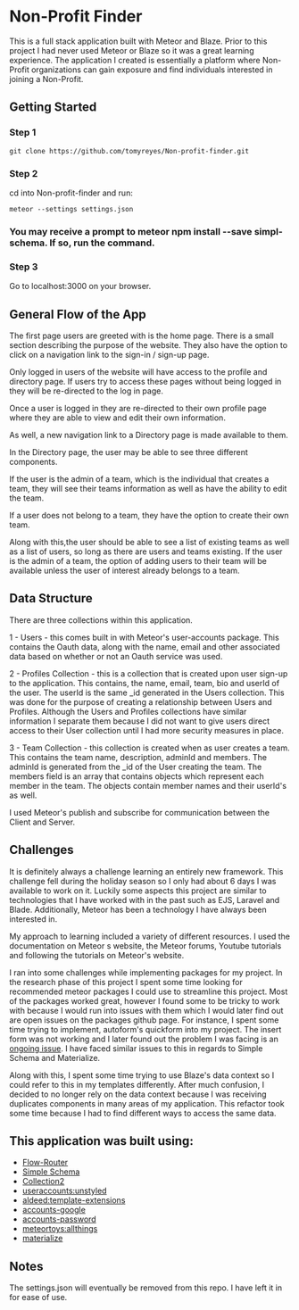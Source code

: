 # Non-Profit Finder

This is a full stack application built with Meteor and Blaze. Prior to this project I had never used Meteor or Blaze so it was a great learning experience.
The application I created is essentially a platform where Non-Profit organizations can gain exposure and find individuals interested in joining a Non-Profit.

## Getting Started

### Step 1

```
git clone https://github.com/tomyreyes/Non-profit-finder.git
```

### Step 2

cd into Non-profit-finder and run:

```
meteor --settings settings.json
```

### You may receive a prompt to meteor npm install --save simpl-schema. If so, run the command.

### Step 3

Go to localhost:3000 on your browser.

## General Flow of the App

The first page users are greeted with is the home page. There is a small section describing the purpose of the website.
They also have the option to click on a navigation link to the sign-in / sign-up page.

Only logged in users of the website will have access to the profile and directory page. If users try to access these pages without being logged in they will be re-directed to the log in page.

Once a user is logged in they are re-directed to their own profile page where they are able to view and edit their own information.

As well, a new navigation link to a Directory page is made available to them.

In the Directory page, the user may be able to see three different components.

If the user is the admin of a team, which is the individual that creates a team, they will see their teams information as well as have the ability to edit the team.

If a user does not belong to a team, they have the option to create their own team.

Along with this,the user should be able to see a list of existing teams as well as a list of users, so long as there are users and teams existing.
If the user is the admin of a team, the option of adding users to their team will be available unless the user of interest already belongs to a team.

## Data Structure

There are three collections within this application.

1 - Users - this comes built in with Meteor's user-accounts package. This contains the Oauth data, along with the name, email and other associated data based on whether or not an Oauth service was used.

2 - Profiles Collection - this is a collection that is created upon user sign-up to the application. This contains, the name, email, team, bio and userId of the user. The userId is the same \_id generated in the Users collection. This was done for the purpose of creating a relationship between Users and Profiles. Although the Users and Profiles collections have similar information I separate them because I did not want to give users direct access to their User collection until I had more security measures in place.

3 - Team Collection - this collection is created when as user creates a team. This contains the team name, description, adminId and members. The adminId is generated from the \_id of the User creating the team. The members field is an array that contains objects which represent each member in the team. The objects contain member names and their userId's as well.

I used Meteor's publish and subscribe for communication between the Client and Server.

## Challenges

It is definitely always a challenge learning an entirely new framework. This challenge fell during the holiday season so I only had about 6 days I was available to work on it. Luckily some aspects this project are similar to technologies that I have worked with in the past such as EJS, Laravel and Blade. Additionally, Meteor has been a technology I have always been interested in.

My approach to learning included a variety of different resources. I used the documentation on Meteor
s website, the Meteor forums, Youtube tutorials and following the tutorials on Meteor's website.

I ran into some challenges while implementing packages for my project. In the research phase of this project I spent some time looking for recommended meteor packages I could use to streamline this project. Most of the packages worked great, however I found some to be tricky to work with because I would run into issues with them which I would later find out are open issues on the packages github page. For instance, I spent some time trying to implement, autoform's quickform into my project. The insert form was not working and I later found out the problem I was facing is an [ongoing issue](https://github.com/aldeed/meteor-autoform/issues/1575). I have faced similar issues to this in regards to Simple Schema and Materialize.

Along with this, I spent some time trying to use Blaze's data context so I could refer to this in my templates differently. After much confusion, I decided to no longer rely on the data context because I was receiving duplicates components in many areas of my application. This refactor took some time because I had to find different ways to access the same data.

## This application was built using:

- [Flow-Router](https://github.com/kadirahq/flow-router)
- [Simple Schema](https://github.com/aldeed/meteor-simple-schema)
- [Collection2](https://github.com/aldeed/meteor-collection2)
- [useraccounts:unstyled](https://github.com/meteor-useraccounts)
- [aldeed:template-extensions](https://github.com/aldeed/meteor-template-extension)
- [accounts-google](https://atmospherejs.com/?__hstc=256467284.285ffca5db5c8fe7d2184ad5d232985b.1446841870646.1446841870646.1446841870646.1&__hssc=256467284.1.1446841870646&__hsfp=3827431520)
- [accounts-password](https://atmospherejs.com/meteor/accounts-password)
- [meteortoys:allthings](https://github.com/MeteorToys/meteor-devtools)
- [materialize](https://materializecss.com/)

## Notes

The settings.json will eventually be removed from this repo. I have left it in for ease of use. 
